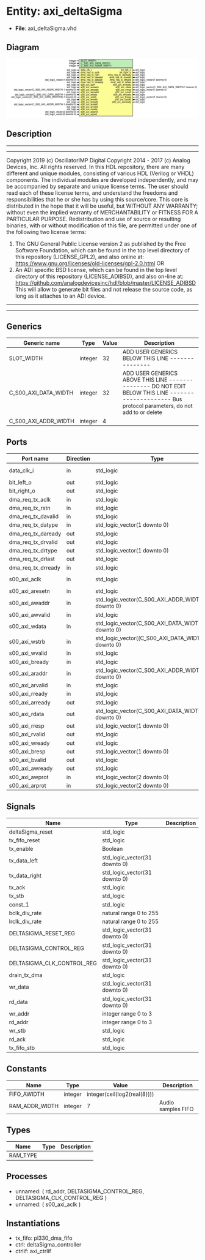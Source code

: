 # Entity: axi_deltaSigma

- **File**: axi_deltaSigma.vhd
## Diagram

![Diagram](axi_deltaSigma.svg "Diagram")
## Description

***************************************************************************
***************************************************************************
Copyright 2019 (c) OscillatorIMP Digital
Copyright 2014 - 2017 (c) Analog Devices, Inc. All rights reserved.
In this HDL repository, there are many different and unique modules, consisting
of various HDL (Verilog or VHDL) components. The individual modules are
developed independently, and may be accompanied by separate and unique license
terms.
The user should read each of these license terms, and understand the
freedoms and responsibilities that he or she has by using this source/core.
This core is distributed in the hope that it will be useful, but WITHOUT ANY
WARRANTY; without even the implied warranty of MERCHANTABILITY or FITNESS FOR
A PARTICULAR PURPOSE.
Redistribution and use of source or resulting binaries, with or without modification
of this file, are permitted under one of the following two license terms:
  1. The GNU General Public License version 2 as published by the
     Free Software Foundation, which can be found in the top level directory
     of this repository (LICENSE_GPL2), and also online at:
     <https://www.gnu.org/licenses/old-licenses/gpl-2.0.html>
OR
  2. An ADI specific BSD license, which can be found in the top level directory
     of this repository (LICENSE_ADIBSD), and also on-line at:
     https://github.com/analogdevicesinc/hdl/blob/master/LICENSE_ADIBSD
     This will allow to generate bit files and not release the source code,
     as long as it attaches to an ADI device.
***************************************************************************
***************************************************************************
## Generics

| Generic name         | Type    | Value | Description                                                                                                                                           |
| -------------------- | ------- | ----- | ----------------------------------------------------------------------------------------------------------------------------------------------------- |
| SLOT_WIDTH           | integer | 32    | ADD USER GENERICS BELOW THIS LINE ---------------                                                                                                     |
| C_S00_AXI_DATA_WIDTH | integer | 32    | ADD USER GENERICS ABOVE THIS LINE --------------- DO NOT EDIT BELOW THIS LINE --------------------- Bus protocol parameters, do not add to or delete  |
| C_S00_AXI_ADDR_WIDTH | integer | 4     |                                                                                                                                                       |
## Ports

| Port name          | Direction | Type                                                  | Description           |
| ------------------ | --------- | ----------------------------------------------------- | --------------------- |
| data_clk_i         | in        | std_logic                                             | Serial Data interface |
| bit_left_o         | out       | std_logic                                             |                       |
| bit_right_o        | out       | std_logic                                             |                       |
| dma_req_tx_aclk    | in        | std_logic                                             |                       |
| dma_req_tx_rstn    | in        | std_logic                                             |                       |
| dma_req_tx_davalid | in        | std_logic                                             |                       |
| dma_req_tx_datype  | in        | std_logic_vector(1 downto 0)                          |                       |
| dma_req_tx_daready | out       | std_logic                                             |                       |
| dma_req_tx_drvalid | out       | std_logic                                             |                       |
| dma_req_tx_drtype  | out       | std_logic_vector(1 downto 0)                          |                       |
| dma_req_tx_drlast  | out       | std_logic                                             |                       |
| dma_req_tx_drready | in        | std_logic                                             |                       |
| s00_axi_aclk       | in        | std_logic                                             | AXI bus interface     |
| s00_axi_aresetn    | in        | std_logic                                             |                       |
| s00_axi_awaddr     | in        | std_logic_vector(C_S00_AXI_ADDR_WIDTH-1 downto 0)     |                       |
| s00_axi_awvalid    | in        | std_logic                                             |                       |
| s00_axi_wdata      | in        | std_logic_vector(C_S00_AXI_DATA_WIDTH-1 downto 0)     |                       |
| s00_axi_wstrb      | in        | std_logic_vector((C_S00_AXI_DATA_WIDTH/8)-1 downto 0) |                       |
| s00_axi_wvalid     | in        | std_logic                                             |                       |
| s00_axi_bready     | in        | std_logic                                             |                       |
| s00_axi_araddr     | in        | std_logic_vector(C_S00_AXI_ADDR_WIDTH-1 downto 0)     |                       |
| s00_axi_arvalid    | in        | std_logic                                             |                       |
| s00_axi_rready     | in        | std_logic                                             |                       |
| s00_axi_arready    | out       | std_logic                                             |                       |
| s00_axi_rdata      | out       | std_logic_vector(C_S00_AXI_DATA_WIDTH-1 downto 0)     |                       |
| s00_axi_rresp      | out       | std_logic_vector(1 downto 0)                          |                       |
| s00_axi_rvalid     | out       | std_logic                                             |                       |
| s00_axi_wready     | out       | std_logic                                             |                       |
| s00_axi_bresp      | out       | std_logic_vector(1 downto 0)                          |                       |
| s00_axi_bvalid     | out       | std_logic                                             |                       |
| s00_axi_awready    | out       | std_logic                                             |                       |
| s00_axi_awprot     | in        | std_logic_vector(2 downto 0)                          |                       |
| s00_axi_arprot     | in        | std_logic_vector(2 downto 0)                          |                       |
## Signals

| Name                       | Type                          | Description |
| -------------------------- | ----------------------------- | ----------- |
| deltaSigma_reset           | std_logic                     |             |
| tx_fifo_reset              | std_logic                     |             |
| tx_enable                  | Boolean                       |             |
| tx_data_left               | std_logic_vector(31 downto 0) |             |
| tx_data_right              | std_logic_vector(31 downto 0) |             |
| tx_ack                     | std_logic                     |             |
| tx_stb                     | std_logic                     |             |
| const_1                    | std_logic                     |             |
| bclk_div_rate              | natural range 0 to 255        |             |
| lrclk_div_rate             | natural range 0 to 255        |             |
| DELTASIGMA_RESET_REG       | std_logic_vector(31 downto 0) |             |
| DELTASIGMA_CONTROL_REG     | std_logic_vector(31 downto 0) |             |
| DELTASIGMA_CLK_CONTROL_REG | std_logic_vector(31 downto 0) |             |
| drain_tx_dma               | std_logic                     |             |
| wr_data                    | std_logic_vector(31 downto 0) |             |
| rd_data                    | std_logic_vector(31 downto 0) |             |
| wr_addr                    | integer range 0 to 3          |             |
| rd_addr                    | integer range 0 to 3          |             |
| wr_stb                     | std_logic                     |             |
| rd_ack                     | std_logic                     |             |
| tx_fifo_stb                | std_logic                     |             |
## Constants

| Name           | Type    | Value                         | Description        |
| -------------- | ------- | ----------------------------- | ------------------ |
| FIFO_AWIDTH    | integer |  integer(ceil(log2(real(8)))) |                    |
| RAM_ADDR_WIDTH | integer |  7                            | Audio samples FIFO |
## Types

| Name     | Type | Description |
| -------- | ---- | ----------- |
| RAM_TYPE |      |             |
## Processes
- unnamed: ( rd_addr, DELTASIGMA_CONTROL_REG, DELTASIGMA_CLK_CONTROL_REG )
- unnamed: ( s00_axi_aclk )
## Instantiations

- tx_fifo: pl330_dma_fifo
- ctrl: deltaSigma_controller
- ctrlif: axi_ctrlif
